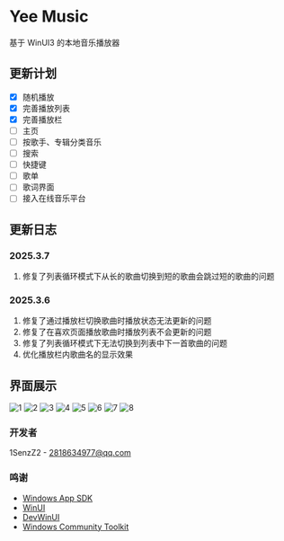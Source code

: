 
# Yee Music
基于 WinUI3 的本地音乐播放器
## 更新计划
- [x] 随机播放
- [x] 完善播放列表
- [x] 完善播放栏
- [ ] 主页
- [ ] 按歌手、专辑分类音乐
- [ ] 搜索
- [ ] 快捷键
- [ ] 歌单
- [ ] 歌词界面
- [ ] 接入在线音乐平台
## 更新日志
### 2025.3.7
1. 修复了列表循环模式下从长的歌曲切换到短的歌曲会跳过短的歌曲的问题
### 2025.3.6
1. 修复了通过播放栏切换歌曲时播放状态无法更新的问题
2. 修复了在喜欢页面播放歌曲时播放列表不会更新的问题
3. 修复了列表循环模式下无法切换到列表中下一首歌曲的问题
4. 优化播放栏内歌曲名的显示效果
## 界面展示
![1](https://github.com/user-attachments/assets/e480b8c0-fb5b-44ac-9362-86d54df8ffd9)
![2](https://github.com/user-attachments/assets/f0b9333b-163f-40e0-83c7-2296ba3ee370)
![3](https://github.com/user-attachments/assets/f3d8b41c-6781-4409-aa59-414d092a6d64)
![4](https://github.com/user-attachments/assets/b81dfecd-8398-4477-bcaa-14fcc3c79b85)
![5](https://github.com/user-attachments/assets/638ddbb2-611f-4950-a4b5-956f486225cf)
![6](https://github.com/user-attachments/assets/84d919c3-41fc-4319-8add-93000a375cc0)
![7](https://github.com/user-attachments/assets/083b83e6-a95f-4a59-9968-a76a61e03344)
![8](https://github.com/user-attachments/assets/7c89f9a3-48c6-49d1-9b2e-83904d061cae)
### 开发者
1SenzZ2 - 2818634977@qq.com
### 鸣谢
- [Windows App SDK](https://github.com/microsoft/windowsappsdk)
- [WinUI](https://github.com/microsoft/microsoft-ui-xaml)
- [DevWinUI](https://github.com/ghost1372/DevWinUI)
- [Windows Community Toolkit](https://github.com/CommunityToolkit/Windows)

